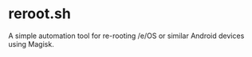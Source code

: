 # reroot.sh

A simple automation tool for re-rooting  /e/OS or similar Android devices using Magisk.